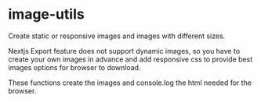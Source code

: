 # image-utils

Create static or responsive images and images with different sizes.

Nextjs Export feature does not support dynamic images, so you have to create your own images in advance and add responsive css to provide best images options for browser to download.

These functions create the images and console.log the html needed for the browser.